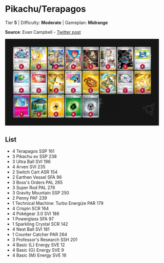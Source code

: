 # Pikachu/Terapagos

Tier **5** | Difficulty: **Moderate** | Gameplan: **Midrange**

**Source**: Evan Campbell - [Twitter post](https://x.com/tcg_evan/status/1855622652641116648)

![decklist](../../!Images/Standard/14BRS-SSP/Pikachu-Terapagos.PNG)

## List
* 4 Terapagos SSP 161
* 3 Pikachu ex SSP 238
* 3 Ultra Ball SVI 196
* 4 Arven SVI 235
* 2 Switch Cart ASR 154
* 2 Earthen Vessel SFA 96
* 3 Boss's Orders PAL 265
* 3 Super Rod PAL 276
* 3 Gravity Mountain SSP 250
* 2 Penny PAF 239
* 1 Technical Machine: Turbo Energize PAR 179
* 4 Crispin SCR 164
* 4 Pokégear 3.0 SVI 186
* 1 Powerglass SFA 97
* 1 Sparkling Crystal SCR 142
* 4 Nest Ball SVI 181
* 1 Counter Catcher PAR 264
* 3 Professor's Research SSH 201
* 4 Basic {L} Energy SVE 12
* 4 Basic {G} Energy SVE 9
* 4 Basic {M} Energy SVE 16